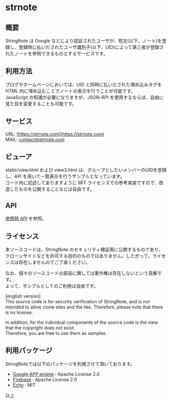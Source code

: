 
# strnote

## 概要

StringNote は Google などにより認証されたユーザが、短文(以下、ノート)を登録し、登録時に払いだされたユーザ識別子(以下、UID)によって第三者が登録されたノートを参照できるものとするサービスです。  

## 利用方法

ブログやホームページにおいては、UID と同時に払いだされた埋め込みタグを HTML 内に埋め込むことでノートの表示を行うことが可能です。  
JavaScript の知識が必要になりますが、JSON-API を使用するならば、自由に見た目を変更することも可能です。  

## サービス

URL: [https://strnote.com](https://strnote.com)  
MAIL: [contact@strnote.com](mailto:contact@strnote.com)  

## ビューア

static/view.html および view3.html は、グループとしたいメンバーのUIDを登録し、API を用いて一覧表示を行うサンプルとなっています。  
コード内に記述してありますように MIT ライセンスでの参考実装ですので、改造したものを公開することなどは自由です。  

## API

[参照時 API](API.md) を参照。

## ライセンス

本ソースコードは、StringNote のセキュリティ検証用に公開するものであり、クローンサイトなどを許可する目的のものではありません。したがって、ライセンスは存在しませんのでご了承ください。  

なお、個々のソースコードの部品に関しては著作権は存在しないという見解です。  
よって、サンプルとしてのご利用は自由です。  

[english version]  
This source code is for security verification of StringNote, and is not intended to allow clone sites and the like. Therefore, please note that there is no license.  

In addition, for the individual components of the source code is the view that the copyright does not exist.  
Therefore, you are free to use them as samples.  

## 利用パッケージ

StringNoteでは以下のパッケージを利用させて頂いております。  

* [Google APP engine](https://github.com/golang/appengine) : Apache License 2.0  
* [Firebase](https://github.com/firebase/firebase-admin-go) : Apache License 2.0  
* [Echo](https://github.com/labstack/echo) : MIT  

以上
